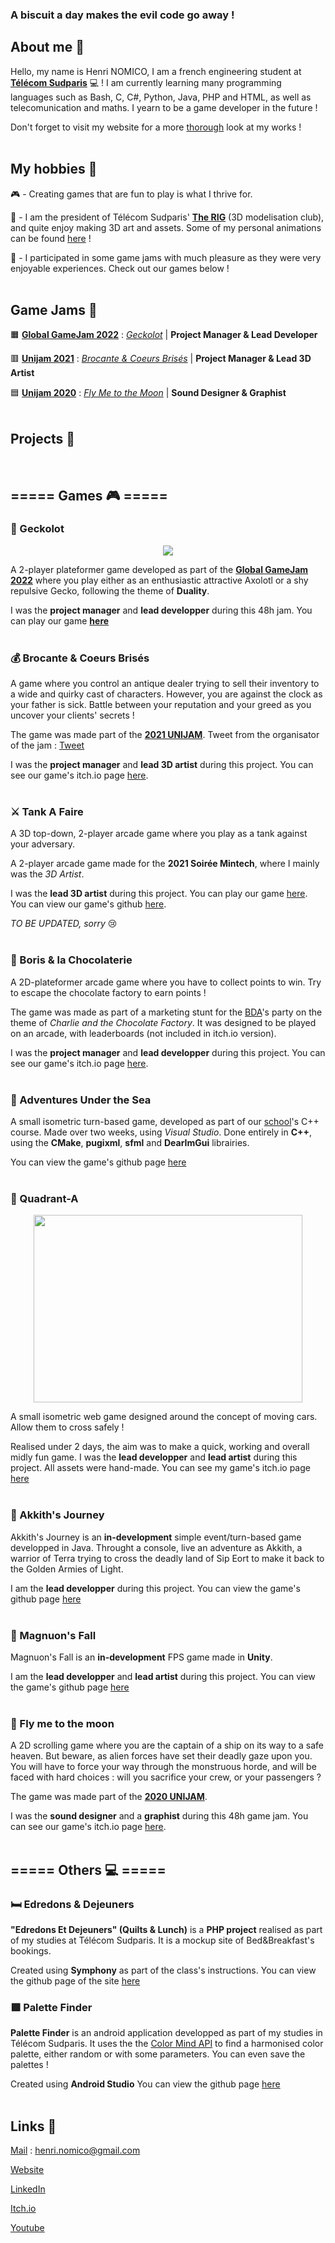 ### A biscuit a day makes the evil code go away !

## About me 🍪

Hello, my name is Henri NOMICO, I am a french engineering student at <a href="https://www.telecom-sudparis.eu/">**Télécom Sudparis**</a> 💻 ! I am currently learning many programming languages such as Bash, C, C#, Python, Java, PHP and HTML, as well as telecomunication and maths. I yearn to be a game developer in the future !

Don't forget to visit my website for a more <a href="https://biscuitprime.github.io/">thorough</a> look at my works !
<br>
<br>

## My hobbies 🍰

 🎮 - Creating games that are fun to play is what I thrive for.
 
 🧊 - I am the president of Télécom Sudparis' <a href="https://www.youtube.com/channel/UCT-08PN1bcBDCU1GrhAOTGw">**The RIG**</a> (3D modelisation club), and quite enjoy making 3D art and assets. Some of my personal animations can be found <a href="https://www.youtube.com/channel/UCwP2YVkU4HxBgjXYJrWn_MA">here</a> !
 
 🎲 - I participated in some game jams with much pleasure as they were very enjoyable experiences. Check out our games below !
<br>
<br>

## Game Jams 🧁

 🟧 <a href="https://globalgamejam.org/" target="_blank">**Global GameJam 2022**</a> : <a href="https://github.com/Hugo-Carbiener/Geckolot">*Geckolot*</a> | **Project Manager & Lead Developer**
 
 🟥 <a href="https://itch.io/jam/unijam2021" target="_blank">**Unijam 2021**</a> : <a href="https://biscuitprime.itch.io/brocante-coeurs-brises">*Brocante & Coeurs Brisés*</a> | **Project Manager & Lead 3D Artist**
 
 🟦 <a href="https://itch.io/jam/unijam2020" target="_blank">**Unijam 2020**</a> : <a href="https://senydesu.itch.io/fly-me-to-the-moon">*Fly Me to the Moon*</a> | **Sound Designer & Graphist**
<br>
<br>

## Projects 🥮
<br>

## ===== Games 🎮 =====

### 🦎 Geckolot

<p align="center"><img src="https://user-images.githubusercontent.com/74375728/157636719-e784e7cd-ea56-473e-a393-a37fa64d5585.gif"></p>

A 2-player plateformer game developed as part of the <a href="https://globalgamejam.org/" target="_blank">**Global GameJam 2022**</a> where you play either as an enthusiastic attractive Axolotl or a shy repulsive Gecko, following the theme of **Duality**.

I was the **project manager** and **lead developper** during this 48h jam. You can play our game <a href="https://mathieu-coutant.itch.io/geckolot">**here**</a>
<br>
<br>

### 💰 Brocante & Coeurs Brisés

A game where you control an antique dealer trying to sell their inventory to a wide and quirky cast of characters. However, you are against the clock as your father is sick. Battle between your reputation and your greed as you uncover your clients' secrets !

The game was made part of the <a href="https://www.ensiie.fr/unijam-2021/" target="_blank">**2021 UNIJAM**</a>. 
Tweet from the organisator of the jam : <a href="https://twitter.com/ENSIIE/status/1462783335479062534">Tweet</a>

I was the **project manager** and **lead 3D artist** during this project. You can see our game's itch.io page <a href="https://biscuitprime.itch.io/brocante-coeurs-brises" target="_blank">here</a>.
<br>
<br>

### ⚔️ Tank A Faire 

A 3D top-down, 2-player arcade game where you play as a tank against your adversary. 

A 2-player arcade game made for the **2021 Soirée Mintech**, where I mainly was the *3D Artist*. 

I was the **lead 3D artist** during this project. You can play our game <a href="" target="_blank">here</a>. You can view our game's github <a href="https://github.com/YelloowBlitz/TankAFaire" target="_blank">here</a>.

*TO BE UPDATED, sorry* 😢
<br>
<br>

### 🍬 Boris & la Chocolaterie

A 2D-plateformer arcade game where you have to collect points to win. Try to escape the chocolate factory to earn points !

The game was made as part of a marketing stunt for the <a href="http://bda-tmsp.fr/" target="_blank">BDA</a>'s party on the theme of _Charlie and the Chocolate Factory_. It was designed to be played on an arcade, with leaderboards (not included in itch.io version).

I was the **project manager** and **lead developper** during this project. You can see our game's itch.io page <a href="https://biscuitprime.itch.io/boris-la-chocolaterie" target="_blank">here</a>.
<br>
<br>

### :octopus: Adventures Under the Sea

A small isometric turn-based game, developed as part of our <a href="https://www.telecom-sudparis.eu">school</a>'s C++ course. Made over two weeks, using *Visual Studio*. Done entirely in **C++**, using the **CMake**, **pugixml**, **sfml** and **DearImGui** librairies.

You can view the game's github page <a href="https://github.com/BiscuitPrime/Adventures-Under-The-Sea" target="_blank">here</a>
<br>
<br>

### 🚗 Quadrant-A

<p align="center"><img width="430" height="300" src="https://user-images.githubusercontent.com/74375728/167808755-b4dcee5d-d92b-44bc-9f13-41a5a3355d7c.png"></p>

A small isometric web game designed around the concept of moving cars. Allow them to cross safely ! 

Realised under 2 days, the aim was to make a quick, working and overall midly fun game. I was the **lead developper** and **lead artist** during this project. All assets were hand-made. You can see my game's itch.io page <a href="https://biscuitprime.itch.io/quadrant-a" target="_blank">here</a>
<br>
<br>

### 🐊 Akkith's Journey

Akkith's Journey is an **in-development** simple event/turn-based game developped in Java. Throught a console, live an adventure as Akkith, a warrior of Terra trying to cross the deadly land of Sip Eort to make it back to the Golden Armies of Light.

I am the **lead developper** during this project. You can view the game's github page <a href="https://github.com/BiscuitPrime/Akkith-Journey" target="_blank">here</a>
<br>
<br>

### :gun: Magnuon's Fall

Magnuon's Fall is an **in-development** FPS game made in **Unity**.

I am the **lead developper** and **lead artist** during this project. You can view the game's github page <a href="https://github.com/BiscuitPrime/Magnuon-s-Fall" target="_blank">here</a>
<br>
<br>

### 🌙 Fly me to the moon

A 2D scrolling game where you are the captain of a ship on its way to a safe heaven. But beware, as alien forces have set their deadly gaze upon you. You will have to force your way through the monstruous horde, and will be faced with hard choices : will you sacrifice your crew, or your passengers ?

The game was made part of the <a href="https://www.ensiie.fr/unijam-2020/" target="_blank">**2020 UNIJAM**</a>.

I was the **sound designer** and a **graphist** during this 48h game jam. You can see our game's itch.io page <a href="https://senydesu.itch.io/fly-me-to-the-moon" target="_blank">here</a>.
<br>
<br>

## ===== Others 💻 =====

### 🛏️ Edredons & Dejeuners

**"Edredons Et Dejeuners" (Quilts & Lunch)** is a **PHP project** realised as part of my studies at Télécom Sudparis. It is a mockup site of Bed&Breakfast's bookings.

Created using **Symphony** as part of the class's instructions.
You can view the github page of the site <a href="https://github.com/BiscuitPrime/Edredons-Et-Dejeuners" target="_blank">here</a> 


### 🟪 Palette Finder

**Palette Finder** is an android application developped as part of my studies in Télécom Sudparis. It uses the the <a href="http://colormind.io/api-access/">Color Mind API</a> to find a harmonised color palette, either random or with some parameters. You can even save the palettes !

Created using **Android Studio**
You can view the github page <a href="https://github.com/BiscuitPrime/Palette-Finder" target="_blank">here</a>
<br>
<br>

## Links 🥞

<u>Mail</u> : henri.nomico@gmail.com

<a href="https://biscuitprime.github.io/" target="_blank">Website</a>

<a href="https://www.linkedin.com/in/nomico-henri-131241202/" target="_blank">LinkedIn</a>

<a href="https://biscuitprime.itch.io/" target="_blank">Itch.io</a>

<a href="https://www.youtube.com/channel/UCwP2YVkU4HxBgjXYJrWn_MA" target="_blank">Youtube</a>

